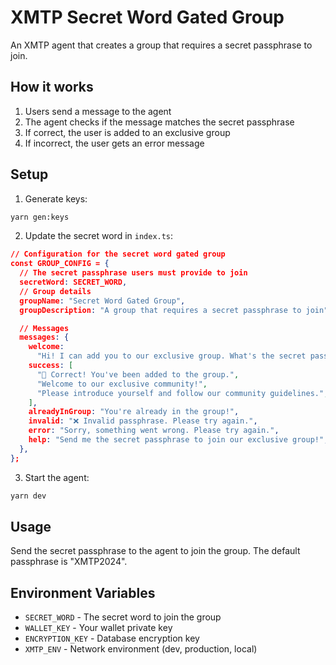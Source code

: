 # XMTP Secret Word Gated Group

An XMTP agent that creates a group that requires a secret passphrase to join.

## How it works

1. Users send a message to the agent
2. The agent checks if the message matches the secret passphrase
3. If correct, the user is added to an exclusive group
4. If incorrect, the user gets an error message

## Setup

1. Generate keys:

```bash
yarn gen:keys
```

2. Update the secret word in `index.ts`:

```json
// Configuration for the secret word gated group
const GROUP_CONFIG = {
  // The secret passphrase users must provide to join
  secretWord: SECRET_WORD,
  // Group details
  groupName: "Secret Word Gated Group",
  groupDescription: "A group that requires a secret passphrase to join",

  // Messages
  messages: {
    welcome:
      "Hi! I can add you to our exclusive group. What's the secret passphrase?",
    success: [
      "🎉 Correct! You've been added to the group.",
      "Welcome to our exclusive community!",
      "Please introduce yourself and follow our community guidelines.",
    ],
    alreadyInGroup: "You're already in the group!",
    invalid: "❌ Invalid passphrase. Please try again.",
    error: "Sorry, something went wrong. Please try again.",
    help: "Send me the secret passphrase to join our exclusive group!",
  },
};
```

3. Start the agent:

```bash
yarn dev
```

## Usage

Send the secret passphrase to the agent to join the group. The default passphrase is "XMTP2024".

## Environment Variables

- `SECRET_WORD` - The secret word to join the group
- `WALLET_KEY` - Your wallet private key
- `ENCRYPTION_KEY` - Database encryption key
- `XMTP_ENV` - Network environment (dev, production, local)
